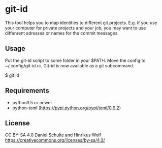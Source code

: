 # git-id

This tool helps you to map identities to different git projects. E.g. if you use your computer for private projects and your job, you may want to use diffenrent adresses or names for the commit messages.

## Usage

Put the git-id script to some folder in your $PATH. Move the config to ~/.config/git-id.rc.
Git-id is now available as a git subcommand.

$ git id 

## Requirements
- python3.5 or newer
- python-toml (https://pypi.python.org/pypi/toml/0.9.2)

## License 

CC BY-SA 4.0 
Daniel Schulte and Hinrikus Wolf
https://creativecommons.org/licenses/by-sa/4.0/

